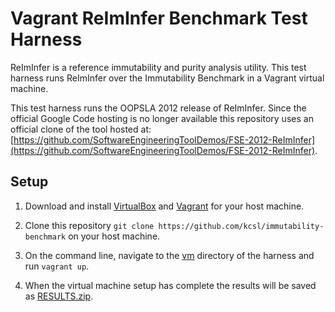 # Vagrant ReImInfer Benchmark Test Harness

ReImInfer is a reference immutability and purity analysis utility. This test harness runs ReImInfer over the Immutability Benchmark in a Vagrant virtual machine.

This test harness runs the OOPSLA 2012 release of ReImInfer. Since the official Google Code hosting is no longer available this repository uses an official clone of the tool hosted at: [https://github.com/SoftwareEngineeringToolDemos/FSE-2012-ReImInfer](https://github.com/SoftwareEngineeringToolDemos/FSE-2012-ReImInfer).

## Setup
1. Download and install [VirtualBox](https://www.virtualbox.org/) and [Vagrant](http://www.vagrantup.com/) for your host machine.

2. Clone this repository `git clone https://github.com/kcsl/immutability-benchmark` on your host machine.

3. On the command line, navigate to the [vm](./vm) directory of the harness and run `vagrant up`.

4. When the virtual machine setup has complete the results will be saved as [RESULTS.zip](./vm/RESULTS.zip).
